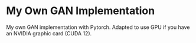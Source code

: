 # My Own GAN Implementation

My own GAN implementation with Pytorch. Adapted to use GPU if you have an NVIDIA graphic card (CUDA 12).

